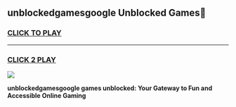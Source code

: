 
## unblockedgamesgoogle Unblocked Games👋
<h3>
<a href="https://news.freeplayer.one?title=unblockedgamesgoogle&ref=16F">CLICK TO PLAY</a></h3>
<hr>

<h3>
<a href="https://news.freeplayer.one?title=unblockedgamesgoogle&ref=16F">CLICK 2 PLAY</a>
  
</h3>

<a href="https://news.freeplayer.one?title=unblockedgamesgoogle&ref=16F/"><img src="https://clearcache.store/games.png"></a>


**unblockedgamesgoogle games unblocked: Your Gateway to Fun and Accessible Online Gaming**
